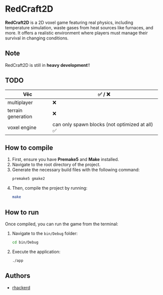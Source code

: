 # RedCraft2D

**RedCraft2D** is a 2D voxel game featuring real physics, including temperature simulation, waste gases from heat sources like furnaces, and more. It offers a realistic environment where players must manage their survival in changing conditions.

## Note
RedCraft2D is still in **heavy development**!!

## TODO

**Věc** | **✅ / ❌**
------- | ------
multiplayer | ❌
terrain generation | ❌
voxel engine | can only spawn blocks (not optimized at all) ✅







## How to compile
1. First, ensure you have **Premake5** and **Make** installed.
2. Navigate to the root directory of the project.
3. Generate the necessary build files with the following command:
    ```bash
    premake5 gmake2
    ```
4. Then, compile the project by running:
    ```bash
    make
    ```

## How to run
Once compiled, you can run the game from the terminal:
1. Navigate to the `bin/Debug` folder:
    ```bash
    cd bin/Debug
    ```
2. Execute the application:
    ```bash
    ./app
    ```

## Authors

- [rhackerd](https://github.com/rhackerd)
